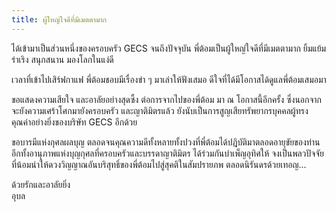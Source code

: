```yaml
---
title: ผู้ใหญ่ใจดีที่มีเมตตามาก
---
```



ได้เข้ามาเป็นส่วนหนึ่งของครอบครัว GECS จนถึงปัจจุบัน พี่ต้อมเป็นผู้ใหญ่ใจดีที่มีเมตตามาก ยิ้มแย้ม ร่าเริง สนุกสนาน มองโลกในแง่ดี

เวลาที่เข้าไปเสิร์ฟกาแฟ พี่ต้อมชอบมีเรื่องขำ ๆ มาเล่าให้ฟังเสมอ ดีใจที่ได้มีโอกาสได้ดูแลพี่ต้อมเสมอมา

ขอแสดงความเสียใจ และอาลัยอย่างสุดซึ้ง ต่อการจากไปของพี่ต้อม มา ณ โอกาสนี้อีกครั้ง ซึ่งนอกจากจะยังความเศร้าโศกมายังครอบครัว และญาติมิตรแล้ว ยังนับเป็นการสูญเสียทรัพยากรบุคคลผู้ทรงคุณค่าอย่างยิ่งของบริษัท GECS อีกด้วย

ขอบารมีแห่งกุศลผลบุญ ตลอดจนคุณความดีทั้งหลายทั้งปวงที่พี่ต้อมได้ปฎิบัติมาตลอดอายุขัยของท่าน อีกทั้งอานุภาพแห่งบุญกุศลที่ครอบครัวและบรรดาญาติมิตร ได้ร่วมกันบำเพ็ญอุทิศให้ จงเป็นพลวปัจจัยที่น้อมนำให้ดวงวิญญาณอันบริสุทธิ์ของพี่ต้อมไปสู่สุคติในสัมปรายภพ ตลอดนิรันดรด้วยเทอญ...

ด้วยรักและอาลัยยิ่ง  
อุบล

